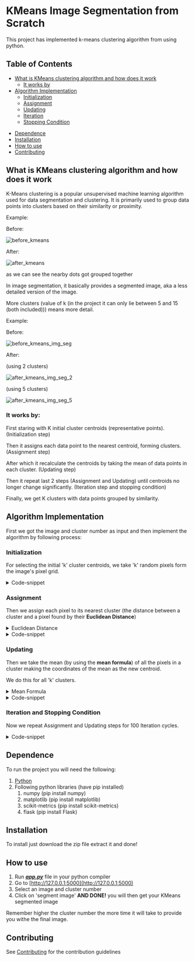# KMeans Image Segmentation from Scratch

This project has implemented k-means clustering algorithm from using python.

## Table of Contents

- [What is KMeans clustering algorithm and how does it work](#What-is-kmeans-clustering-algorithm-and-how-does-it-work)
    - [It works by](#it-works-by)
- [Algorithm Implementation](#algorithm-implementation)
    - [Initialization](#initialization)
    - [Assignment](#assignment)
    - [Updating](#updating)
    - [Iteration](#iteration)
    - [Stopping Condition](#stopping-condition)
<!-- - [Content of repository](#content-of-repository) -->
- [Dependence](#dependence)
- [Installation](#installation)
- [How to use](#how-to-use)
- [Contributing](#contributing)

## What is KMeans clustering algorithm and how does it work
K-Means clustering is a popular unsupervised machine learning algorithm used for data segmentation and clustering. It is primarily used to group data points into clusters based on their similarity or proximity.

Example:

Before:

![before_kmeans](<README resources/before_kmeans.png>)

After:

![after_kmeans](<README resources/after_kmeans.png>)

as we can see the nearby dots got grouped together

In image segmentation, it basically provides a segmented image, aka a less detailed version of the image. 

More clusters (value of k (in the project it can only lie between 5 and 15 (both included))) means more detail.

Example:

Before:

![before_kmeans_img_seg](<README resources/before_kmeans_img_seg.jpeg>)

After:

(using 2 clusters)

![after_kmeans_img_seg_2](<README resources/after_kmeans_img_seg_2.png>)

(using 5 clusters)

![after_kmeans_img_seg_5](<README resources/after_kmeans_img_seg_5.png>)



### It works by:

First staring with K initial cluster centroids (representative points). (Initialization step)

Then it assigns each data point to the nearest centroid, forming clusters. (Assignment step)

After which it recalculate the centroids by taking the mean of data points in each cluster. (Updating step)

Then it repeat last 2 steps (Assignment and Updating) until centroids no longer change significantly. (Iteration step and stopping condition)

Finally, we get K clusters with data points grouped by similarity.

## Algorithm Implementation
First we got the image and cluster number as input and then implement the algorithm by following process:

### Initialization
For selecting the initial 'k' cluster centroids, we take 'k' random pixels form the image's pixel grid.

<details>
<summary>Code-snippet</summary>
```python:
    def initialize_centroids(self, X):
        random_indices = np.random.choice(X.shape[0], self.n_clusters, replace=False)
        centroids = X[random_indices]
        return centroids
```
</details>

### Assignment

Then we assign each pixel to its nearest cluster (the distance between a cluster and a pixel found by their **Euclidean Distance**)

<details>
<summary>Euclidean Distance</summary>
Euclidean Distance = √((x2 - x1)^2 + (y2 - y1)^2) 

here x2 and y2 are cluster's location and color distances respectively while x1 and x2 are the location and color of the pixel with which the distance is being found.
</details>

<details>
<summary>Code-snippet</summary>
```python:
    def assign_clusters(self, X):
        distances = pairwise_distances(X, self.centroids)
        labels = np.argmin(distances, axis=1)
        return labels
```
</details>

### Updating

Then we take the mean (by using the **mean formula**) of all the pixels in a cluster making the coordinates of the mean as the new centroid.

We do this for all 'k' clusters.

<details>
<summary>Mean Formula</summary>
Mean = (1 / n) * Σ(All Points in Cluster)

here mean new centroid, Σ(All Points in Cluster) means sum of all the points in the current cluster and n refers to the number of points in the cluster

here x2 and y2 are cluster's location and color distances respectively while x1 and x2 are the location and color of the pixel with which the distance is being found.
</details>

<details>
<summary>Code-snippet</summary>
```python:
    def update_centroids(self, X):
        new_centroids = np.array([X[self.labels == k].mean(axis=0) for k in range(self.n_clusters)])
        return new_centroids
```
</details>

### Iteration and Stopping Condition

Now we repeat Assignment and Updating steps for 100 Iteration cycles.

<details>
<summary>Code-snippet</summary>
```python:
    for _ in range(self.max_iters):
        prev_centroids = self.centroids.copy()
        self.labels = self.assign_clusters(X)
        self.centroids = self.update_centroids(X)
        if np.linalg.norm(self.centroids - prev_centroids) < self.tol:
            break
```
</details>

<!-- ## Content of repository

|S. No|Name|Extension|Language|Contains|
|:---:|:--:|:-------:|:------:|:------:| -->


## Dependence

To run the project you will need the following:

1) [Python](https://www.python.org/downloads/)
2) Following python libraries (have pip installed)
    1) numpy (pip install numpy)
    2) matplotlib (pip install matplotlib)
    3) scikit-metrics (pip install scikit-metrics)
    4) flask (pip install Flask)

## Installation

To install just download the zip file extract it and done!

## How to use

1) Run [***app.py***](./app.py) file in your python compiler
2) Go to [http://127.0.0.1:5000](http://127.0.0.1:5000)
3) Select an image and cluster number 
4) Click on 'segment image' 
**AND DONE!** you will then get your KMeans segmented image

Remember higher the cluster number the more time it will take to provide you withe the final image.

## Contributing
See [Contributing](./CONTRIBUTING.md) for the contribution guidelines
